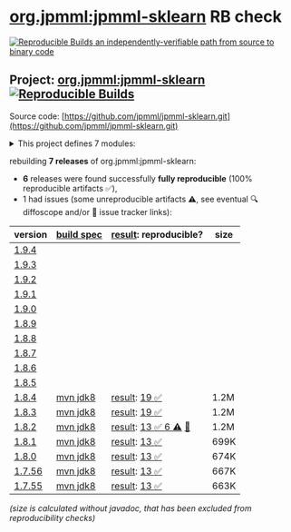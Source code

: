 [org.jpmml:jpmml-sklearn](https://central.sonatype.com/artifact/org.jpmml/jpmml-sklearn/versions) RB check
=======

[![Reproducible Builds](https://reproducible-builds.org/images/logos/rb.svg) an independently-verifiable path from source to binary code](https://reproducible-builds.org/)

## Project: [org.jpmml:jpmml-sklearn](https://central.sonatype.com/artifact/org.jpmml/jpmml-sklearn/versions) [![Reproducible Builds](https://img.shields.io/endpoint?url=https://raw.githubusercontent.com/jvm-repo-rebuild/reproducible-central/master/content/org/jpmml/jpmml-sklearn/badge.json)](https://github.com/jvm-repo-rebuild/reproducible-central/blob/master/content/org/jpmml/jpmml-sklearn/README.md)

Source code: [https://github.com/jpmml/jpmml-sklearn.git](https://github.com/jpmml/jpmml-sklearn.git)

<details><summary>This project defines 7 modules:</summary>

* [org.jpmml:jpmml-sklearn](https://central.sonatype.com/artifact/org.jpmml/jpmml-sklearn/overview)
* [org.jpmml:pmml-sklearn](https://central.sonatype.com/artifact/org.jpmml/pmml-sklearn/overview)
* [org.jpmml:pmml-sklearn-extension](https://central.sonatype.com/artifact/org.jpmml/pmml-sklearn-extension/overview)
* [org.jpmml:pmml-sklearn-h2o](https://central.sonatype.com/artifact/org.jpmml/pmml-sklearn-h2o/overview)
* [org.jpmml:pmml-sklearn-lightgbm](https://central.sonatype.com/artifact/org.jpmml/pmml-sklearn-lightgbm/overview)
* [org.jpmml:pmml-sklearn-statsmodels](https://central.sonatype.com/artifact/org.jpmml/pmml-sklearn-statsmodels/overview)
* [org.jpmml:pmml-sklearn-xgboost](https://central.sonatype.com/artifact/org.jpmml/pmml-sklearn-xgboost/overview)
</details>

rebuilding **7 releases** of org.jpmml:jpmml-sklearn:
- **6** releases were found successfully **fully reproducible** (100% reproducible artifacts :white_check_mark:),
- 1 had issues (some unreproducible artifacts :warning:, see eventual :mag: diffoscope and/or :memo: issue tracker links):

| version | [build spec](/BUILDSPEC.md) | [result](https://reproducible-builds.org/docs/jvm/): reproducible? | size |
| -- | --------- | ------ | -- |
| [1.9.4](https://central.sonatype.com/artifact/org.jpmml/jpmml-sklearn/1.9.4/pom) | | | |
| [1.9.3](https://central.sonatype.com/artifact/org.jpmml/jpmml-sklearn/1.9.3/pom) | | | |
| [1.9.2](https://central.sonatype.com/artifact/org.jpmml/jpmml-sklearn/1.9.2/pom) | | | |
| [1.9.1](https://central.sonatype.com/artifact/org.jpmml/jpmml-sklearn/1.9.1/pom) | | | |
| [1.9.0](https://central.sonatype.com/artifact/org.jpmml/jpmml-sklearn/1.9.0/pom) | | | |
| [1.8.9](https://central.sonatype.com/artifact/org.jpmml/jpmml-sklearn/1.8.9/pom) | | | |
| [1.8.8](https://central.sonatype.com/artifact/org.jpmml/jpmml-sklearn/1.8.8/pom) | | | |
| [1.8.7](https://central.sonatype.com/artifact/org.jpmml/jpmml-sklearn/1.8.7/pom) | | | |
| [1.8.6](https://central.sonatype.com/artifact/org.jpmml/jpmml-sklearn/1.8.6/pom) | | | |
| [1.8.5](https://central.sonatype.com/artifact/org.jpmml/jpmml-sklearn/1.8.5/pom) | | | |
| [1.8.4](https://central.sonatype.com/artifact/org.jpmml/jpmml-sklearn/1.8.4/pom) | [mvn jdk8](jpmml-sklearn-1.8.4.buildspec) | [result](jpmml-sklearn-1.8.4.buildinfo): [19 :white_check_mark: ](jpmml-sklearn-1.8.4.buildcompare) | 1.2M |
| [1.8.3](https://central.sonatype.com/artifact/org.jpmml/jpmml-sklearn/1.8.3/pom) | [mvn jdk8](jpmml-sklearn-1.8.3.buildspec) | [result](jpmml-sklearn-1.8.3.buildinfo): [19 :white_check_mark: ](jpmml-sklearn-1.8.3.buildcompare) | 1.2M |
| [1.8.2](https://central.sonatype.com/artifact/org.jpmml/jpmml-sklearn/1.8.2/pom) | [mvn jdk8](jpmml-sklearn-1.8.2.buildspec) | [result](jpmml-sklearn-1.8.2.buildinfo): [13 :white_check_mark:  6 :warning:](jpmml-sklearn-1.8.2.buildcompare) [:memo:](https://github.com/jpmml/jpmml-sklearn/pull/199) | 1.2M |
| [1.8.1](https://central.sonatype.com/artifact/org.jpmml/jpmml-sklearn/1.8.1/pom) | [mvn jdk8](jpmml-sklearn-1.8.1.buildspec) | [result](jpmml-sklearn-1.8.1.buildinfo): [13 :white_check_mark: ](jpmml-sklearn-1.8.1.buildcompare) | 699K |
| [1.8.0](https://central.sonatype.com/artifact/org.jpmml/jpmml-sklearn/1.8.0/pom) | [mvn jdk8](jpmml-sklearn-1.8.0.buildspec) | [result](jpmml-sklearn-1.8.0.buildinfo): [13 :white_check_mark: ](jpmml-sklearn-1.8.0.buildcompare) | 674K |
| [1.7.56](https://central.sonatype.com/artifact/org.jpmml/jpmml-sklearn/1.7.56/pom) | [mvn jdk8](jpmml-sklearn-1.7.56.buildspec) | [result](jpmml-sklearn-1.7.56.buildinfo): [13 :white_check_mark: ](jpmml-sklearn-1.7.56.buildcompare) | 667K |
| [1.7.55](https://central.sonatype.com/artifact/org.jpmml/jpmml-sklearn/1.7.55/pom) | [mvn jdk8](jpmml-sklearn-1.7.55.buildspec) | [result](jpmml-sklearn-1.7.55.buildinfo): [13 :white_check_mark: ](jpmml-sklearn-1.7.55.buildcompare) | 663K |

<i>(size is calculated without javadoc, that has been excluded from reproducibility checks)</i>
